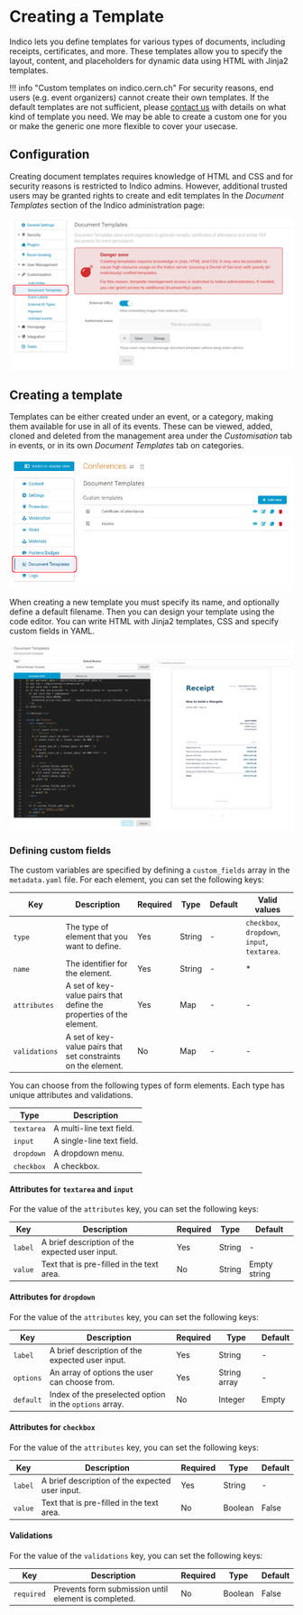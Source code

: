 # Creating a Template

Indico lets you define templates for various types of documents, including receipts, certificates, and more. These templates allow you to specify the layout, content, and placeholders for dynamic data using HTML with Jinja2 templates.

!!! info "Custom templates on indico.cern.ch"
    For security reasons, end users (e.g. event organizers) cannot create their own templates. If the default templates are not sufficient, please [contact us](mailto:indico-support@cern.ch) with details on what kind of template you need. We may be able to create a custom one for you or make the generic one more flexible to cover your usecase.

## Configuration

Creating document templates requires knowledge of HTML and CSS and for security reasons is restricted to Indico admins. However, additional trusted users may be granted rights to create and edit templates
In the _Document Templates_ section of the Indico administration page:

![](../assets/document_templates/configuring.png)

## Creating a template

Templates can be either created under an event, or a category, making them available for use in all of its events. These can be viewed, added, cloned and deleted from the management area under the _Customisation_ tab in events, or in its own _Document Templates_ tab on categories.

![](../assets/document_templates/edit.png)

When creating a new template you must specify its name, and optionally define a default filename. Then you can design your template using the code editor. You can write HTML with Jinja2 templates, CSS and specify custom fields in YAML.

![](../assets/document_templates/create.png)

### Defining custom fields

The custom variables are specified by defining a `custom_fields` array in the `metadata.yaml` file. For each element, you can set the following keys:

| Key | Description | Required | Type | Default | Valid values |
| --- | ----------- | -------- | ---- | ------- | ------- |
| `type` | The type of element that you want to define. | Yes | String | - | `checkbox`, `dropdown`, `input`, `textarea`. |
| `name` | The identifier for the element. | Yes | String | - | * |
| `attributes` | A set of key-value pairs that define the properties of the element.  | Yes | Map | - | - |
| `validations` | A set of key-value pairs that set constraints on the element. | No | Map | - | - |

You can choose from the following types of form elements. Each type has unique attributes and validations.

| Type | Description |
| ---- | ----------- |
| `textarea` | A multi-line text field. |
| `input` | A single-line text field. |
| `dropdown` | A dropdown menu. |
| `checkbox` | A checkbox. |

#### Attributes for `textarea` and `input`

For the value of the `attributes` key, you can set the following keys:

| Key | Description | Required | Type | Default |
| --- | ----------- | -------- | ---- | ------- |
| `label` | A brief description of the expected user input. | Yes | String | - |
| `value` | Text that is pre-filled in the text area. | No  | String | Empty string |

#### Attributes for `dropdown`

For the value of the `attributes` key, you can set the following keys:

| Key | Description | Required | Type | Default |
| --- | ----------- | -------- | ---- | ------- |
| `label` | A brief description of the expected user input. | Yes | String | - |
| `options` | An array of options the user can choose from. | Yes | String array | - |
| `default` | Index of the preselected option in the `options` array. | No | Integer | Empty |

#### Attributes for `checkbox`

For the value of the `attributes` key, you can set the following keys:

| Key | Description | Required | Type | Default |
| --- | ----------- | -------- | ---- | ------- |
| `label` | A brief description of the expected user input. | Yes | String | - |
| `value` | Text that is pre-filled in the text area. | No  | Boolean | False |

#### Validations

For the value of the `validations` key, you can set the following keys:

| Key | Description | Required | Type | Default |
| --- | ----------- | -------- | ---- | ------- |
| `required` | Prevents form submission until element is completed. | No | Boolean | False |
